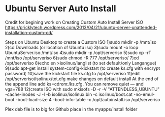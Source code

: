 # Ubuntu Server Auto Install

Credit for begining work on Creating Custom Auto Install Server ISO
https://pricklytech.wordpress.com/2013/04/21/ubuntu-server-unattended-installation-custom-cd/

Steps on Ubuntu Desktop to create a Custom ISO
1)sudo mkdir -p /mnt/iso
2)cd Downloads (or location of Ubuntu iso)
3)sudo mount -o loop UbuntuServer.iso /mnt/iso
4)sudo mkdir -p /opt/serveriso
5)sudo cp -rT /mnt/iso /opt/serveriso
6)sudo chmod -R 777 /opt/serveriso/
7)cd /opt/serveriso
8)echo en >isolinux/langlist  (to set default/only Langangue)
9)sudo apt-get install system-config-kickstart (to create ks.cfg with encrypt password)
10)save the kickstart file ks.cfg to /opt/serveriso
11)edit /opt/serveriso/isolinux/txt.cfg
  make changes on default install
  At the end of the append line add ks=cdrom:/ks.cfg. You can remove quiet — and vga=788
12)create ISO with sudo mkisofs -D -r -V "ATTENDLESS_UBUNTU" -cache-inodes -J -l -b isolinux/isolinux.bin -c isolinux/boot.cat -no-emul-boot -boot-load-size 4 -boot-info-table -o /opt/autoinstall.iso /opt/serveriso

Plex deb file is to big for Github place in the myapps/install folder

